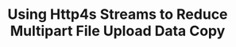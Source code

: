 ---
title: "Using Http4s Streams to Reduce Multipart File Upload Data Copy"
categories:
  - Scala
tags:
  - Typelevel-Cats
  - NonBlocking-Concurrency
excerpt_separator: <!--more-->
examples: 
  - http-maven-receiver
---